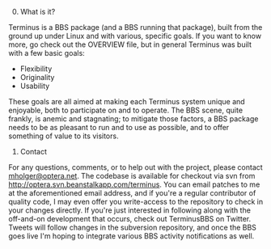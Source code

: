 
0. What is it?

Terminus is a BBS package (and a BBS running that package), built from the
ground up under Linux and with various, specific goals.  If you want to know
more, go check out the OVERVIEW file, but in general Terminus was built with
a few basic goals:
 * Flexibility
 * Originality
 * Usability

These goals are all aimed at making each Terminus system unique and
enjoyable, both to participate on and to operate.  The BBS scene, quite
frankly, is anemic and stagnating; to mitigate those factors, a BBS package
needs to be as pleasant to run and to use as possible, and to offer something
of value to its visitors.



1. Contact

For any questions, comments, or to help out with the project, please contact
mholger@optera.net.  The codebase is available for checkout via svn from
http://optera.svn.beanstalkapp.com/terminus.  You can email patches to me at
the aforementioned email address, and if you're a regular contributor of
quality code, I may even offer you write-access to the repository to check in
your changes directly.  If you're just interested in following along with the
off-and-on development that occurs, check out TerminusBBS on Twitter.  Tweets
will follow changes in the subversion repository, and once the BBS goes live
I'm hoping to integrate various BBS activity notifications as well.

